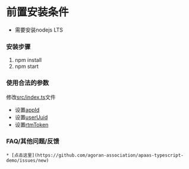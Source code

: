 # 前置安装条件  
* 需要安装nodejs LTS

### 安装步骤
  1. npm install
  2. npm start

### 使用合法的参数  
  修改[src/index.ts](./src/index.ts)文件

* 设置[appId](./src/index.ts#L6)
* 设置[userUuid](./src/index.ts#L9)
* 设置[rtmToken](./src/index.ts#L10)


### FAQ/其他问题/反馈  
    * [点击这里](https://github.com/agoran-association/apaas-typescript-demo/issues/new)